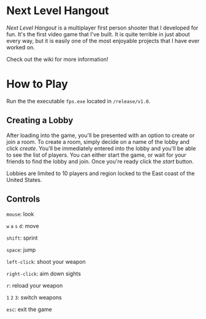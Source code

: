 # Next Level Hangout
_Next Level Hangout_ is a multiplayer first person shooter that I developed for fun. It's the first 
video game that I've built. It is quite terrible in just about every way, but it is easily one of
the most enjoyable projects that I have ever worked on. 

Check out the wiki for more information!

# How to Play
Run the the executable `fps.exe` located in `/release/v1.0`.

## Creating a Lobby
After loading into the game, you'll be presented with an option to create or join a room. To create a
room, simply decide on a name of the lobby and click _create_. You'll be immediately entered into the 
lobby and you'll be able to see the list of players. You can either start the game, or wait for your
friends to find the lobby and join. Once you're ready click the _start_ button.

Lobbies are limited to 10 players and region locked to the East coast of the United States.

## Controls
`mouse`: look

`w` `a` `s` `d`: move

`shift`: sprint

`space`: jump

`left-click`: shoot your weapon

`right-click`: aim down sights

`r`: reload your weapon

`1` `2` `3`: switch weapons

`esc`: exit the game

